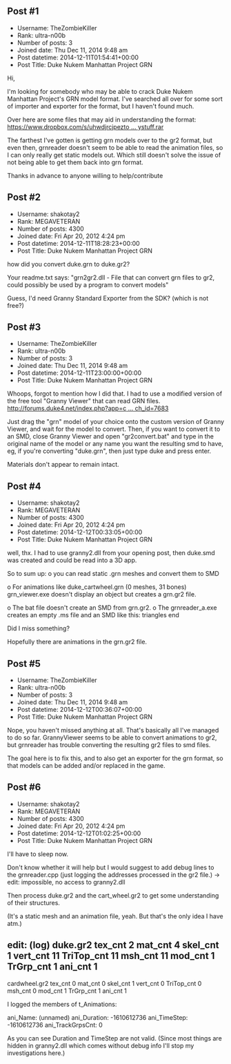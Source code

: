 ## Post #1
- Username: TheZombieKiller
- Rank: ultra-n00b
- Number of posts: 3
- Joined date: Thu Dec 11, 2014 9:48 am
- Post datetime: 2014-12-11T01:54:41+00:00
- Post Title: Duke Nukem Manhattan Project GRN

Hi,

I'm looking for somebody who may be able to crack Duke Nukem Manhattan Project's GRN model format.
I've searched all over for some sort of importer and exporter for the format, but I haven't found much.

Over here are some files that may aid in understanding the format: [https://www.dropbox.com/s/uhwdjrcjpezto ... ystuff.rar](https://www.dropbox.com/s/uhwdjrcjpeztoau/grannystuff.rar)

The farthest I've gotten is getting grn models over to the gr2 format, but even then, grnreader doesn't seem to be able to read the animation files,
so I can only really get static models out. Which still doesn't solve the issue of not being able to get them back into grn format.

Thanks in advance to anyone willing to help/contribute
## Post #2
- Username: shakotay2
- Rank: MEGAVETERAN
- Number of posts: 4300
- Joined date: Fri Apr 20, 2012 4:24 pm
- Post datetime: 2014-12-11T18:28:23+00:00
- Post Title: Duke Nukem Manhattan Project GRN

how did you convert duke.grn to duke.gr2?

Your readme.txt says:
"grn2gr2.dll - File that can convert grn files to gr2, could possibly be used by a program to convert models"

Guess, I'd need
Granny Standard Exporter from the SDK? (which is not free?)
## Post #3
- Username: TheZombieKiller
- Rank: ultra-n00b
- Number of posts: 3
- Joined date: Thu Dec 11, 2014 9:48 am
- Post datetime: 2014-12-11T23:00:00+00:00
- Post Title: Duke Nukem Manhattan Project GRN

Whoops, forgot to mention how I did that.
I had to use a modified version of the free tool "Granny Viewer" that can read GRN files.
[http://forums.duke4.net/index.php?app=c ... ch_id=7683](http://forums.duke4.net/index.php?app=core&module=attach&section=attach&attach_id=7683)

Just drag the "grn" model of your choice onto the custom version of Granny Viewer, and wait for the model to convert. Then, if you want to convert it to an SMD, close Granny Viewer and open "gr2convert.bat" and type in the original name of the model or any name you want the resulting smd to have, eg, if you're converting "duke.grn", then just type duke and press enter.

Materials don't appear to remain intact.
## Post #4
- Username: shakotay2
- Rank: MEGAVETERAN
- Number of posts: 4300
- Joined date: Fri Apr 20, 2012 4:24 pm
- Post datetime: 2014-12-12T00:33:05+00:00
- Post Title: Duke Nukem Manhattan Project GRN

well, thx.
I had to use granny2.dll from your opening post, then duke.smd was created
and could be read into a 3D app.

So to sum up:
o you can read static .grn meshes and convert them to SMD

o For animations like duke_cartwheel.grn (0 meshes, 31 bones) grn_viewer.exe doesn't display
an object but creates a grn.gr2 file.

o The bat file doesn't create an SMD from grn.gr2. 
o The grnreader_a.exe creates an empty .ms file
and an SMD like this:
triangles 
end

Did I miss something?

Hopefully there are animations in the grn.gr2 file.
## Post #5
- Username: TheZombieKiller
- Rank: ultra-n00b
- Number of posts: 3
- Joined date: Thu Dec 11, 2014 9:48 am
- Post datetime: 2014-12-12T00:36:07+00:00
- Post Title: Duke Nukem Manhattan Project GRN

Nope, you haven't missed anything at all. That's basically all I've managed to do so far.
GrannyViewer seems to be able to convert animations to gr2, but grnreader has trouble converting the resulting gr2 files to smd files.

The goal here is to fix this, and to also get an exporter for the grn format, so that models can be added and/or replaced in the game.
## Post #6
- Username: shakotay2
- Rank: MEGAVETERAN
- Number of posts: 4300
- Joined date: Fri Apr 20, 2012 4:24 pm
- Post datetime: 2014-12-12T01:02:25+00:00
- Post Title: Duke Nukem Manhattan Project GRN

I'll have to sleep now.  

Don't know whether it will help but I would suggest to add debug lines to the grnreader.cpp
(just logging the addresses processed in the gr2 file.) -> edit: impossible, no access to granny2.dll

Then process duke.gr2 and the cart_wheel.gr2 to get some understanding of their structures.

(It's a static mesh and an animation file, yeah.
But that's the only idea I have atm.)

edit: (log)
duke.gr2
 tex_cnt 2
 mat_cnt 4
skel_cnt 1
vert_cnt 11
TriTop_cnt 11
msh_cnt 11
mod_cnt 1
TrGrp_cnt 1
ani_cnt 1
--------------------
cardwheel.gr2
 tex_cnt 0
 mat_cnt 0
skel_cnt 1
vert_cnt 0
TriTop_cnt 0
msh_cnt 0
mod_cnt 1
TrGrp_cnt 1
ani_cnt 1

I logged the members of t_Animations:

ani_Name: (unnamed)
ani_Duration: -1610612736
ani_TimeStep: -1610612736
ani_TrackGrpsCnt: 0

As you can see Duration and TimeStep are not valid.
(Since most things are hidden in granny2.dll which comes without debug info I'll stop my investigations here.)

